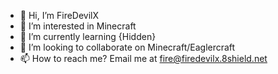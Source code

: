 - 👋 Hi, I’m FireDevilX
- 👀 I’m interested in Minecraft
- 🌱 I’m currently learning {Hidden}
- 💞️ I’m looking to collaborate on Minecraft/Eaglercraft
- 📫 How to reach me? Email me at fire@firedevilx.8shield.net

<!---
FireDevilX/FireDevilX is a ✨ special ✨ repository because its `README.md` (this file) appears on your GitHub profile.
You can click the Preview link to take a look at your changes.
--->
